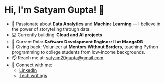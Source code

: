 # Hi, I'm Satyam Gupta! 👋

- 🌱 Passionate about **Data Analytics** and **Machine Learning** — I believe in the power of storytelling through data.
- 💻 Currently building: **Cloud and AI projects**
- 🏢 Current Role: **Software Development Engineer II at MongoDB**
- 🤝 Giving back: Volunteer at **Mentors Without Borders**, teaching Python programming to college students from low-income backgrounds.
- 📫 Reach me at: [satyam20gupta@gmail.com](mailto:satyam20gupta@gmail.com)
- 🔗 Connect with me:
  - [LinkedIn](https://www.linkedin.com/in/satyam20/)
  - [Tech writings](https://linktr.ee/satyam20)

